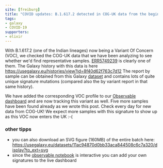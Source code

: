 ```yaml
---
site: [freiburg]
title: "COVID updates: B.1.617.2 detected in COG-UK data from the beginning of April"
tags: 
- galaxy
- COVID-19
supporters:
- elixir
---
```


With B.1.617.2 (one of the Indian lineages) now being a Variant Of Concern (VOC), we checked the COG-UK data that we have been analyzing to
see whether we'd find representative samples. [ERR5749239](https://www.ebi.ac.uk/ena/browser/view/ERR5749239) is clearly one of them.
The Galaxy history with this data is here https://usegalaxy.eu/histories/view?id=8f40d62f763c7d12
The report by sample can be obtained from this Galaxy [dataset](https://usegalaxy.eu/datasets/11ac94870d0bb33a7d64e518c57e6180/display?to_ext=tabular)
and contains lots of quite unique signature mutations (compared also the by variant report in that same history).
 
We have added the corresponding VOC profile to our [Observable dashboard](https://observablehq.com/@spond/sars-cov-2-cog-uk)
and are now tracking this variant as well. Five more samples have been found already as we wrote this post.
Check every day for new data from COG-UK! We expect more samples with this signature to show up as this VOC now enters the UK :-(


### other tipps

* you can also download an SVG figure (160MB) of the entire batch here: https://usegalaxy.eu/datasets/11ac94870d0bb33aca844508c6c7a320/display?to_ext=svg
* since the [observable notebook](https://observablehq.com/@spond/sars-cov-2-cog-uk) is interactive you can add your own signatures to the live dashboard
